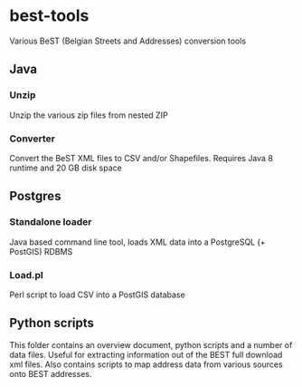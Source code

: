 # best-tools

Various BeST (Belgian Streets and Addresses) conversion tools

## Java 
### Unzip

Unzip the various zip files from nested ZIP

### Converter

Convert the BeST XML files to CSV and/or Shapefiles.
Requires Java 8 runtime and 20 GB disk space

## Postgres
### Standalone loader

Java based command line tool, loads XML data into a PostgreSQL (+ PostGIS) RDBMS

### Load.pl

Perl script to load CSV into a PostGIS database

## Python scripts

This folder contains an overview document, python scripts and a number of data files.
Useful for extracting information out of the BEST full download xml files.
Also contains scripts to map address data from various sources onto BEST addresses.  
